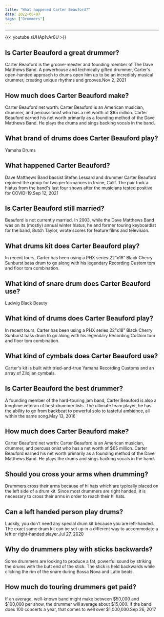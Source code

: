 ```yaml
---
title: "What happened Carter Beauford?"
date: 2022-06-07
tags: ["Drummers"]
---
```


---
{{< youtube sUHAp1vAr8U >}}
## Is Carter Beauford a great drummer?
Carter Beauford is the groove-meister and founding member of The Dave Matthews Band. A powerhouse and technically gifted drummer, Carter's open-handed approach to drums open him up to be an incredibly musical drummer, creating unique rhythms and grooves.Nov 2, 2021

## How much does Carter Beauford make?
Carter Beauford net worth: Carter Beauford is an American musician, drummer, and percussionist who has a net worth of $65 million. Carter Beauford earned his net worth primarily as a founding method of the Dave Matthews Band. He plays the drums and sings backing vocals in the band.

## What brand of drums does Carter Beauford play?
Yamaha Drums

## What happened Carter Beauford?
Dave Matthews Band bassist Stefan Lessard and drummer Carter Beauford rejoined the group for two performances in Irvine, Calif. The pair took a hiatus from the band's last four shows after the musicians tested positive for COVID-19.Sep 12, 2021

## Is Carter Beauford still married?
Beauford is not currently married. In 2003, while the Dave Matthews Band was on its (mostly) annual winter hiatus, he and former touring keyboardist for the band, Butch Taylor, wrote scores for feature films and television.

## What drums kit does Carter Beauford play?
In recent tours, Carter has been using a PHX series 22”x18” Black Cherry Sunburst bass drum to go along with his legendary Recording Custom tom and floor tom combination.

## What kind of snare drum does Carter Beauford use?
Ludwig Black Beauty

## What kind of drums does Carter Beauford play?
In recent tours, Carter has been using a PHX series 22”x18” Black Cherry Sunburst bass drum to go along with his legendary Recording Custom tom and floor tom combination.

## What kind of cymbals does Carter Beauford use?
Carter's kit is built with tried-and-true Yamaha Recording Customs and an array of Zildjian cymbals.

## Is Carter Beauford the best drummer?
A founding member of the hard-touring jam band, Carter Beauford is also a longtime veteran of best-drummer lists. The ultimate team player, he has the ability to go from backbeat to powerful solo to tasteful ambience, all within the same song.May 13, 2016

## How much does Carter Beauford make?
Carter Beauford net worth: Carter Beauford is an American musician, drummer, and percussionist who has a net worth of $65 million. Carter Beauford earned his net worth primarily as a founding method of the Dave Matthews Band. He plays the drums and sings backing vocals in the band.

## Should you cross your arms when drumming?
Drummers cross their arms because of hi hats which are typically placed on the left side of a drum kit. Since most drummers are right handed, it is necessary to cross their arms in order to reach their hi hats.

## Can a left handed person play drums?
Luckily, you don't need any special drum kit because you are left-handed. The exact same drum kit can be set up in a different way to accommodate a left or right-handed player.Jul 27, 2020

## Why do drummers play with sticks backwards?
Some drummers are looking to produce a fat, powerful sound by striking the drums with the butt end of the stick. The stick is held backwards while clicking the rim of the snare during Bossa Nova and Latin beats.

## How much do touring drummers get paid?
If an average, well-known band might make between $50,000 and $100,000 per show, the drummer will average about $15,000. If the band does 100 concerts a year, that comes to well over $1,000,000.Sep 26, 2017

